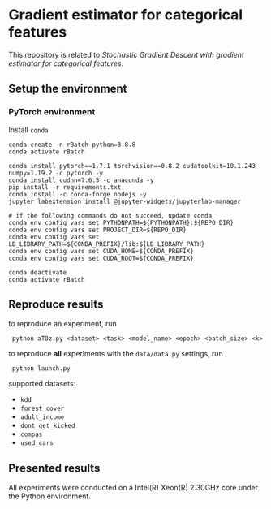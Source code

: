 # Gradient estimator for categorical features
This repository is related to *Stochastic Gradient Descent with gradient estimator for categorical features*.

## Setup the environment
###  PyTorch environment

Install `conda`

```
conda create -n rBatch python=3.8.8
conda activate rBatch

conda install pytorch==1.7.1 torchvision==0.8.2 cudatoolkit=10.1.243 numpy=1.19.2 -c pytorch -y
conda install cudnn=7.6.5 -c anaconda -y
pip install -r requirements.txt
conda install -c conda-forge nodejs -y
jupyter labextension install @jupyter-widgets/jupyterlab-manager

# if the following commands do not succeed, update conda
conda env config vars set PYTHONPATH=${PYTHONPATH}:${REPO_DIR}
conda env config vars set PROJECT_DIR=${REPO_DIR}
conda env config vars set LD_LIBRARY_PATH=${CONDA_PREFIX}/lib:${LD_LIBRARY_PATH}
conda env config vars set CUDA_HOME=${CONDA_PREFIX}
conda env config vars set CUDA_ROOT=${CONDA_PREFIX}

conda deactivate
conda activate rBatch
```


## Reproduce results

to reproduce an experiment, run

```
 python aTOz.py <dataset> <task> <model_name> <epoch> <batch_size> <k>
```

to reproduce **all** experiments with the `data/data.py` settings, run

```
 python launch.py
```



supported datasets:
- `kdd`
- `forest_cover`
- `adult_income`
- `dont_get_kicked`
- `compas`
- `used_cars`


## Presented results
All experiments were conducted on a Intel(R) Xeon(R) 2.30GHz core under the Python environment.